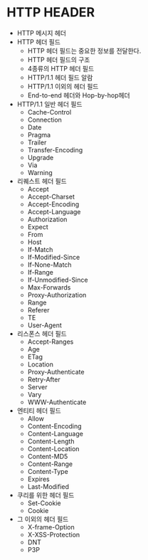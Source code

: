 # HTTP HEADER

- HTTP 메시지 헤더
- HTTP 헤더 필드
    - HTTP 헤더 필드는 중요한 정보를 전달한다.
    - HTTP 헤더 필드의 구조
    - 4종류의 HTTP 헤더 필드
    - HTTP/1.1 헤더 필드 알람
    - HTTP/1.1 이외의 헤더 필드
    - End-to-end 헤더와 Hop-by-hop헤더
- HTTP/1.1 일반 헤더 필드
    - Cache-Control
    - Connection
    - Date
    - Pragma
    - Trailer
    - Transfer-Encoding
    - Upgrade
    - Via
    - Warning
- 리퀘스트 헤더 필드
    - Accept
    - Accept-Charset
    - Accept-Encoding
    - Accept-Language
    - Authorization
    - Expect
    - From
    - Host
    - If-Match
    - If-Modified-Since
    - If-None-Match
    - If-Range
    - If-Unmodified-Since
    - Max-Forwards
    - Proxy-Authorization
    - Range
    - Referer
    - TE
    - User-Agent
- 리스폰스 헤더 필드
    - Accept-Ranges
    - Age
    - ETag
    - Location
    - Proxy-Authenticate
    - Retry-After
    - Server
    - Vary
    - WWW-Authenticate
- 엔티티 헤더 필드
    - Allow
    - Content-Encoding
    - Content-Language
    - Content-Length
    - Content-Location
    - Content-MD5
    - Content-Range
    - Content-Type
    - Expires
    - Last-Modified
- 쿠리를 위한 헤더 필드
    - Set-Cookie
    - Cookie
- 그 이외의 헤더 필드
    - X-frame-Option
    - X-XSS-Protection
    - DNT
    - P3P